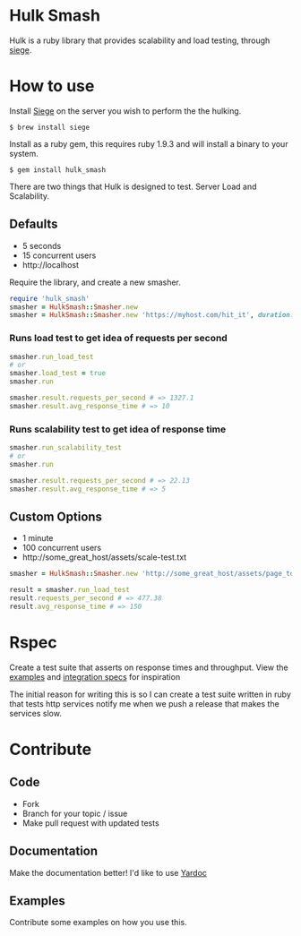 # Hulk Smash

Hulk is a ruby library that provides scalability and load testing, through [siege](http://www.joedog.org/siege-home/).

# How to use

Install [Siege](http://www.joedog.org/siege-home/) on the server you wish to perform the the hulking.

```
$ brew install siege
```

Install as a ruby gem, this requires ruby 1.9.3 and will install a binary to your system.

```
$ gem install hulk_smash
```

There are two things that Hulk is designed to test. Server Load and Scalability.

## Defaults

* 5 seconds
* 15 concurrent users
* http://localhost

Require the library, and create a new smasher.

```ruby
require 'hulk_smash'
smasher = HulkSmash::Smasher.new
smasher = HulkSmash::Smasher.new 'https://myhost.com/hit_it', duration: '1m', method: :put, data: { foo: 'bar' }
```

### Runs load test to get idea of requests per second

```ruby
smasher.run_load_test
# or
smasher.load_test = true
smasher.run

smasher.result.requests_per_second # => 1327.1 
smasher.result.avg_response_time # => 10
```

### Runs scalability test to get idea of response time

```ruby
smasher.run_scalability_test
# or
smasher.run

smasher.result.requests_per_second # => 22.13 
smasher.result.avg_response_time # => 5
```

## Custom Options

* 1 minute
* 100 concurrent users
* http://some_great_host/assets/scale-test.txt

```ruby
smasher = HulkSmash::Smasher.new 'http://some_great_host/assets/page_to_test', duration: '1m', concurrent_users: 100

result = smasher.run_load_test
result.requests_per_second # => 477.38
result.avg_response_time # => 150
```

# Rspec

Create a test suite that asserts on response times and throughput.  View the [examples](https://github.com/ionicmobile/hulk_smash/tree/master/examples) and [integration specs](https://github.com/ionicmobile/hulk_smash/tree/master/spec/integration) for inspiration

The initial reason for writing this is so I can create a test suite written in ruby that tests http services  notify me when we push a release that makes the services slow.

# Contribute

## Code

* Fork
* Branch for your topic / issue
* Make pull request with updated tests

## Documentation

Make the documentation better! I'd like to use [Yardoc](http://yardoc.org)

## Examples

Contribute some examples on how you use this.